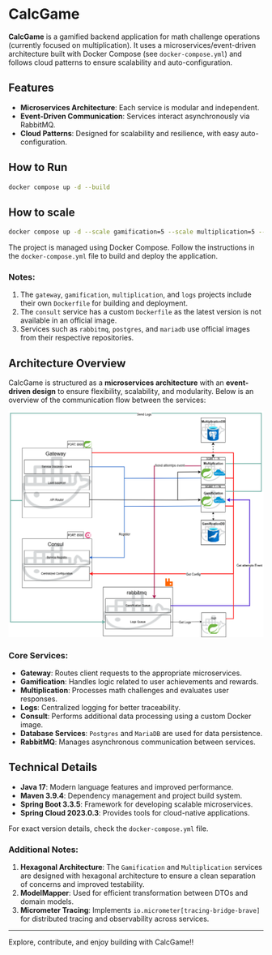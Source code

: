 # CalcGame

**CalcGame** is a gamified backend application for math challenge operations (currently focused on multiplication). It uses a microservices/event-driven architecture built with Docker Compose (see `docker-compose.yml`) and follows cloud patterns to ensure scalability and auto-configuration.

## Features

- **Microservices Architecture**: Each service is modular and independent.
- **Event-Driven Communication**: Services interact asynchronously via RabbitMQ.
- **Cloud Patterns**: Designed for scalability and resilience, with easy auto-configuration.

## How to Run
```bash
docker compose up -d --build
```

## How to scale
```bash
docker compose up -d --scale gamification=5 --scale multiplication=5 --no-deps
```

The project is managed using Docker Compose. Follow the instructions in the `docker-compose.yml` file to build and deploy the application.

### Notes:
1. The `gateway`, `gamification`, `multiplication`, and `logs` projects include their own `Dockerfile` for building and deployment.
2. The `consult` service has a custom `Dockerfile` as the latest version is not available in an official image.
3. Services such as `rabbitmq`, `postgres`, and `mariadb` use official images from their respective repositories.

## Architecture Overview

CalcGame is structured as a **microservices architecture** with an **event-driven design** to ensure flexibility, scalability, and modularity. Below is an overview of the communication flow between the services:

![Architecture Overview](overview.png)

### Core Services:
- **Gateway**: Routes client requests to the appropriate microservices.
- **Gamification**: Handles logic related to user achievements and rewards.
- **Multiplication**: Processes math challenges and evaluates user responses.
- **Logs**: Centralized logging for better traceability.
- **Consult**: Performs additional data processing using a custom Docker image.
- **Database Services**: `Postgres` and `MariaDB` are used for data persistence.
- **RabbitMQ**: Manages asynchronous communication between services.

## Technical Details

- **Java 17**: Modern language features and improved performance.
- **Maven 3.9.4**: Dependency management and project build system.
- **Spring Boot 3.3.5**: Framework for developing scalable microservices.
- **Spring Cloud 2023.0.3**: Provides tools for cloud-native applications.

For exact version details, check the `docker-compose.yml` file.

### Additional Notes:
1. **Hexagonal Architecture**: The `Gamification` and `Multiplication` services are designed with hexagonal architecture to ensure a clean separation of concerns and improved testability.
2. **ModelMapper**: Used for efficient transformation between DTOs and domain models.
3. **Micrometer Tracing**: Implements `io.micrometer[tracing-bridge-brave]` for distributed tracing and observability across services.

---
Explore, contribute, and enjoy building with CalcGame!!

